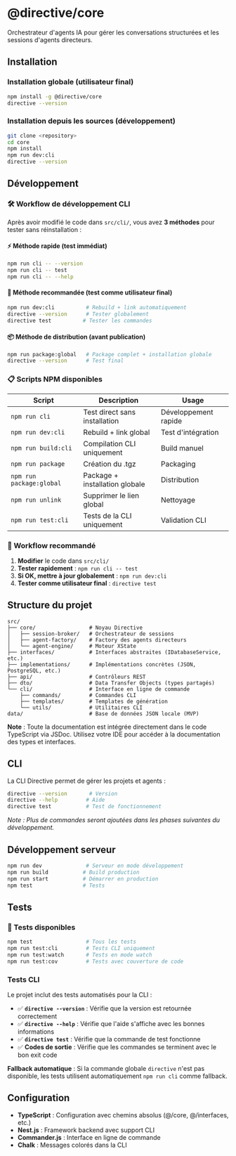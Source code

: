# @directive/core

Orchestrateur d'agents IA pour gérer les conversations structurées et les sessions d'agents directeurs.

## Installation

### Installation globale (utilisateur final)
```bash
npm install -g @directive/core
directive --version
```

### Installation depuis les sources (développement)
```bash
git clone <repository>
cd core
npm install
npm run dev:cli
directive --version
```

## Développement

### 🛠 Workflow de développement CLI

Après avoir modifié le code dans `src/cli/`, vous avez **3 méthodes** pour tester sans réinstallation :

#### ⚡ **Méthode rapide** (test immédiat)
```bash
npm run cli -- --version
npm run cli -- test
npm run cli -- --help
```

#### 🚀 **Méthode recommandée** (test comme utilisateur final)
```bash
npm run dev:cli          # Rebuild + link automatiquement
directive --version      # Tester globalement
directive test          # Tester les commandes
```

#### 📦 **Méthode de distribution** (avant publication)
```bash
npm run package:global   # Package complet + installation globale
directive --version      # Test final
```

### 📋 Scripts NPM disponibles

| Script | Description | Usage |
|--------|-------------|-------|
| `npm run cli` | Test direct sans installation | Développement rapide |
| `npm run dev:cli` | Rebuild + link global | Test d'intégration |
| `npm run build:cli` | Compilation CLI uniquement | Build manuel |
| `npm run package` | Création du .tgz | Packaging |
| `npm run package:global` | Package + installation globale | Distribution |
| `npm run unlink` | Supprimer le lien global | Nettoyage |
| `npm run test:cli` | Tests de la CLI uniquement | Validation CLI |

### 🔄 Workflow recommandé

1. **Modifier** le code dans `src/cli/`
2. **Tester rapidement** : `npm run cli -- test`
3. **Si OK, mettre à jour globalement** : `npm run dev:cli`
4. **Tester comme utilisateur final** : `directive test`

## Structure du projet

```
src/
├── core/                 # Noyau Directive
│   ├── session-broker/   # Orchestrateur de sessions
│   ├── agent-factory/    # Factory des agents directeurs
│   └── agent-engine/     # Moteur XState
├── interfaces/           # Interfaces abstraites (IDatabaseService, etc.)
├── implementations/      # Implémentations concrètes (JSON, PostgreSQL, etc.)
├── api/                  # Contrôleurs REST
├── dto/                  # Data Transfer Objects (types partagés)
└── cli/                  # Interface en ligne de commande
    ├── commands/         # Commandes CLI
    ├── templates/        # Templates de génération
    └── utils/            # Utilitaires CLI
data/                     # Base de données JSON locale (MVP)
```

**Note** : Toute la documentation est intégrée directement dans le code TypeScript via JSDoc. Utilisez votre IDE pour accéder à la documentation des types et interfaces.

## CLI

La CLI Directive permet de gérer les projets et agents :

```bash
directive --version       # Version
directive --help         # Aide
directive test           # Test de fonctionnement
```

*Note : Plus de commandes seront ajoutées dans les phases suivantes du développement.*

## Développement serveur

```bash
npm run dev              # Serveur en mode développement
npm run build           # Build production
npm run start           # Démarrer en production
npm test                # Tests
```

## Tests

### 🧪 Tests disponibles

```bash
npm test                 # Tous les tests
npm run test:cli         # Tests CLI uniquement
npm run test:watch       # Tests en mode watch
npm run test:cov         # Tests avec couverture de code
```

### Tests CLI

Le projet inclut des tests automatisés pour la CLI :

- ✅ **`directive --version`** : Vérifie que la version est retournée correctement
- ✅ **`directive --help`** : Vérifie que l'aide s'affiche avec les bonnes informations
- ✅ **`directive test`** : Vérifie que la commande de test fonctionne
- ✅ **Codes de sortie** : Vérifie que les commandes se terminent avec le bon exit code

**Fallback automatique** : Si la commande globale `directive` n'est pas disponible, les tests utilisent automatiquement `npm run cli` comme fallback.

## Configuration

- **TypeScript** : Configuration avec chemins absolus (@/core, @/interfaces, etc.)
- **Nest.js** : Framework backend avec support CLI
- **Commander.js** : Interface en ligne de commande
- **Chalk** : Messages colorés dans la CLI
